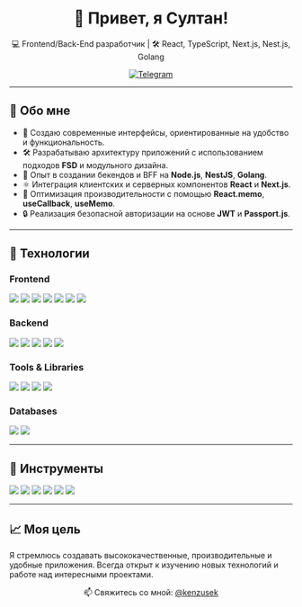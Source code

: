 <h1 align="center">👋 Привет, я Султан!</h1>

<p align="center">
  💻 Frontend/Back-End разработчик | 🛠 React, TypeScript, Next.js, Nest.js, Golang
</p>

<p align="center">
  <a href="https://t.me/kenzusek">
    <img src="https://img.shields.io/badge/Telegram-%40kenzusek-blue?style=for-the-badge&logo=telegram&logoColor=white" alt="Telegram">
  </a>
</p>

---

## 🌟 Обо мне

- 🎨 Создаю современные интерфейсы, ориентированные на удобство и функциональность.  
- 🛠 Разрабатываю архитектуру приложений с использованием подходов **FSD** и модульного дизайна.  
- 🚀 Опыт в создании бекендов и BFF на **Node.js**, **NestJS**, **Golang**.  
- ⚛️ Интеграция клиентских и серверных компонентов **React** и **Next.js**.  
- 🧠 Оптимизация производительности с помощью **React.memo**, **useCallback**, **useMemo**.  
- 🔒 Реализация безопасной авторизации на основе **JWT** и **Passport.js**.

---

## 🚀 Технологии

### Frontend
<p>
  <img src="https://img.shields.io/badge/React-20232A?style=for-the-badge&logo=react&logoColor=61DAFB"/>
  <img src="https://img.shields.io/badge/TypeScript-007ACC?style=for-the-badge&logo=typescript&logoColor=white"/>
  <img src="https://img.shields.io/badge/Next.js-000000?style=for-the-badge&logo=nextdotjs&logoColor=white"/>
  <img src="https://img.shields.io/badge/Redux%20Toolkit-764ABC?style=for-the-badge&logo=redux&logoColor=white"/>
  <img src="https://img.shields.io/badge/React%20Query-FF4154?style=for-the-badge&logo=reactquery&logoColor=white"/>
  <img src="https://img.shields.io/badge/React%20Router-CA4245?style=for-the-badge&logo=reactrouter&logoColor=white"/>
  <img src="https://img.shields.io/badge/zustand-1c1e21?style=for-the-badge&logo=zustand&logoColor=white"/>
</p>

### Backend
<p>
  <img src="https://img.shields.io/badge/Golang-00ADD8?style=for-the-badge&logo=go&logoColor=white"/>
  <img src="https://img.shields.io/badge/Node.js-339933?style=for-the-badge&logo=nodedotjs&logoColor=white"/>
  <img src="https://img.shields.io/badge/NestJS-E0234E?style=for-the-badge&logo=nestjs&logoColor=white"/>
  <img src="https://img.shields.io/badge/Express.js-000000?style=for-the-badge&logo=express&logoColor=white"/>
  <img src="https://img.shields.io/badge/Prisma-2D3748?style=for-the-badge&logo=prisma&logoColor=white"/>
</p>

### Tools & Libraries
<p>
  <img src="https://img.shields.io/badge/Passport.js-34E27A?style=for-the-badge&logo=passport&logoColor=white"/>
  <img src="https://img.shields.io/badge/JWT-000000?style=for-the-badge&logo=jsonwebtokens&logoColor=white"/>
  <img src="https://img.shields.io/badge/Google%20Auth-4285F4?style=for-the-badge&logo=google&logoColor=white"/>
  <img src="https://img.shields.io/badge/Yandex%20Auth-FFCC00?style=for-the-badge&logo=yandex&logoColor=white"/>
</p>

### Databases
<p>
  <img src="https://img.shields.io/badge/PostgreSQL-336791?style=for-the-badge&logo=postgresql&logoColor=white"/>
  <img src="https://img.shields.io/badge/SQL-4479A1?style=for-the-badge&logo=sql&logoColor=white"/>
</p>

---

## 🧰 Инструменты
<p>
  <img src="https://img.shields.io/badge/GIT-F05032?style=for-the-badge&logo=git&logoColor=white"/>
  <img src="https://img.shields.io/badge/eslint-4B32C3?style=for-the-badge&logo=eslint&logoColor=white"/>
  <img src="https://img.shields.io/badge/prettier-F7B93E?style=for-the-badge&logo=prettier&logoColor=black"/>
  <img src="https://img.shields.io/badge/Ant%20Design-0170FE?style=for-the-badge&logo=antdesign&logoColor=white"/>
  <img src="https://img.shields.io/badge/MUI-007FFF?style=for-the-badge&logo=mui&logoColor=white"/>
  <img src="https://img.shields.io/badge/ShadCN-000000?style=for-the-badge&logo=shadcn&logoColor=white"/>
</p>

---

## 📈 Моя цель

Я стремлюсь создавать высококачественные, производительные и удобные приложения. Всегда открыт к изучению новых технологий и работе над интересными проектами.

<p align="center">
  📫 Свяжитесь со мной: <a href="https://t.me/kenzusek">@kenzusek</a>
</p>
